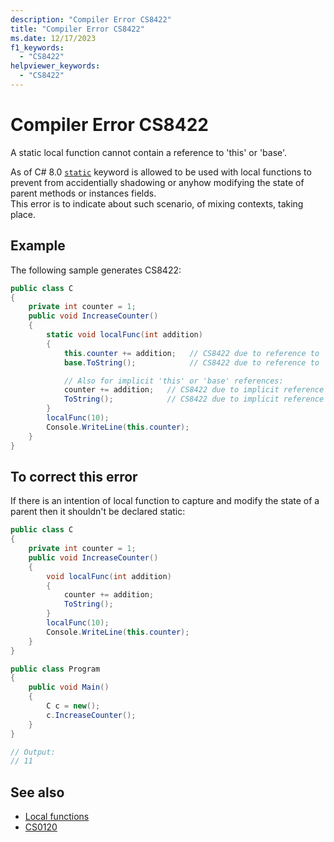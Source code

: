 ```yaml
---
description: "Compiler Error CS8422"
title: "Compiler Error CS8422"
ms.date: 12/17/2023
f1_keywords:
  - "CS8422"
helpviewer_keywords:
  - "CS8422"
---
```

# Compiler Error CS8422

A static local function cannot contain a reference to 'this' or 'base'.

As of C# 8.0 [`static`](../keywords/static.md) keyword is allowed to be used with local functions to prevent from accidentially shadowing or anyhow modifying the state of parent methods or instances fields.
<br/>This error is to indicate about such scenario, of mixing contexts, taking place.

## Example

The following sample generates CS8422:

```csharp
public class C
{
    private int counter = 1;
    public void IncreaseCounter()
    {
        static void localFunc(int addition)
        {
            this.counter += addition;   // CS8422 due to reference to 'this'
            base.ToString();            // CS8422 due to reference to 'base'

            // Also for implicit 'this' or 'base' references:
            counter += addition;   // CS8422 due to implicit reference to 'this'
            ToString();            // CS8422 due to implicit reference to 'base'
        }
        localFunc(10);
        Console.WriteLine(this.counter);
    }
}
```

## To correct this error

If there is an intention of local function to capture and modify the state of a parent then it shouldn't be declared static:

```csharp
public class C
{
    private int counter = 1;
    public void IncreaseCounter()
    {
        void localFunc(int addition)
        {
            counter += addition;
            ToString();
        }
        localFunc(10);
        Console.WriteLine(this.counter);
    }
}

public class Program
{
    public void Main()
    {
        C c = new();
        c.IncreaseCounter();
    }
}

// Output:
// 11
```

## See also

- [Local functions](../../programming-guide/classes-and-structs/local-functions.md)
- [CS0120](./cs0120.md)

